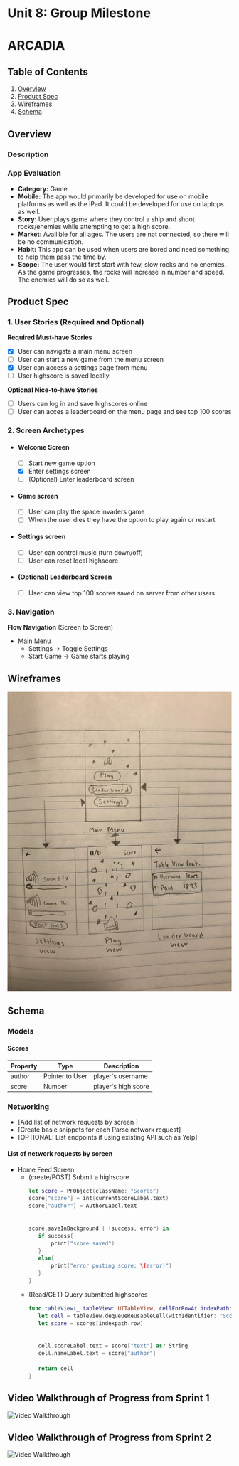 Unit 8: Group Milestone
===

# ARCADIA

## Table of Contents
1. [Overview](#Overview)
1. [Product Spec](#Product-Spec)
1. [Wireframes](#Wireframes)
2. [Schema](#Schema)

## Overview
### Description


### App Evaluation

- **Category:** Game
- **Mobile:** The app would primarily be developed for use on mobile platforms as well as the iPad. It could be developed for use on laptops as well.
- **Story:** User plays game where they control a ship and shoot rocks/enemies while attempting to get a high score.
- **Market:** Availible for all ages. The users are not connected, so there will be no communication. 
- **Habit:** This app can be used when users are bored and need something to help them pass the time by.
- **Scope:** The user would first start with few, slow rocks and no enemies. As the game progresses, the rocks will increase in number and speed. The enemies will do so as well.

## Product Spec

### 1. User Stories (Required and Optional)

**Required Must-have Stories**

- [x] User can navigate a main menu screen
- [ ] User can start a new game from the menu screen
- [x] User can access a settings page from menu
- [ ] User highscore is saved locally

**Optional Nice-to-have Stories**

- [ ] Users can log in and save highscores online
- [ ] User can acces a leaderboard on the menu page and see top 100 scores

### 2. Screen Archetypes

* #### Welcome Screen
   - [ ] Start new game option
   - [x] Enter settings screen
   - [ ] (Optional) Enter leaderboard screen
* #### Game screen
   - [ ] User can play the space invaders game
   - [ ] When the user dies they have the option to play again or restart
* #### Settings screen
   - [ ] User can control music (turn down/off)
   - [ ] User can reset local highscore
* #### (Optional) Leaderboard Screen
   - [ ] User can view top 100 scores saved on server from other users

### 3. Navigation


**Flow Navigation** (Screen to Screen)

* Main Menu
   * Settings -> Toggle Settings
   * Start Game -> Game starts playing

## Wireframes
![Alt text](wireframe.jpg?raw=true "project_wireframe")

## Schema 
### Models

#### Scores

   | Property      | Type     | Description |
   | ------------- | -------- | ------------|
   | author        | Pointer to User| player's username |
   | score         | Number     | player's high score |
### Networking
- [Add list of network requests by screen ]
- [Create basic snippets for each Parse network request]
- [OPTIONAL: List endpoints if using existing API such as Yelp]
#### List of network requests by screen
   - Home Feed Screen
      - (create/POST) Submit a highscore
         ```swift
        let score = PFObject(className: "Scores")
        score["score"] = int(currentScoreLabel.text)
        score["author"] = AuthorLabel.text


        score.saveInBackground { (success, error) in
            if success{
                print("score saved")
            }
            else{
                print("error posting score: \(error)")
            }
        }
         ```
      - (Read/GET) Query submitted highscores
         ```swift
        func tableView(_ tableView: UITableView, cellForRowAt indexPath: IndexPath) -> UITableViewCell             {
            let cell = tableView.dequeueReusableCell(withIdentifier: "ScoreCell") as! ScoreCell
            let score = scores[indexpath.row]
            

            cell.scoreLabel.text = score["text"] as? String        
            cell.nameLabel.text = score["author"]
            
            return cell
        }
         ```

## Video Walkthrough of Progress from Sprint 1
<img src='https://i.imgur.com/miDceT8.gif' title='Video Walkthrough' width='' alt='Video Walkthrough' />

## Video Walkthrough of Progress from Sprint 2
<img src='http://g.recordit.co/bn7nvIYNQL.gif' title='Video Walkthrough 2' width='' alt='Video Walkthrough' />

